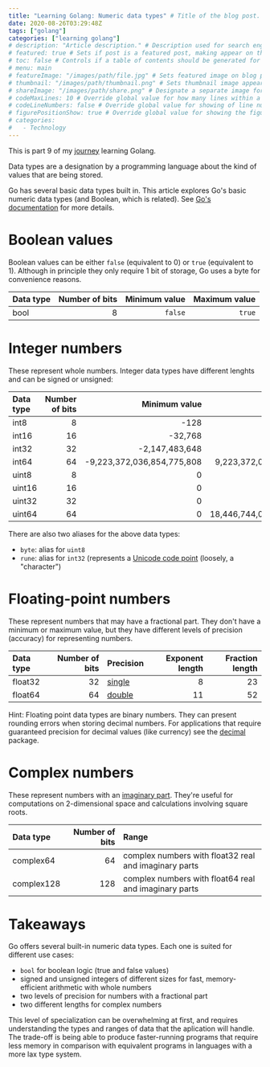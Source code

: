```yaml
---
title: "Learning Golang: Numeric data types" # Title of the blog post.
date: 2020-08-26T03:29:48Z
tags: ["golang"]
categories: ["learning golang"]
# description: "Article description." # Description used for search engine.
# featured: true # Sets if post is a featured post, making appear on the home page side bar.
# toc: false # Controls if a table of contents should be generated for first-level links automatically.
# menu: main
# featureImage: "/images/path/file.jpg" # Sets featured image on blog post.
# thumbnail: "/images/path/thumbnail.png" # Sets thumbnail image appearing inside card on homepage.
# shareImage: "/images/path/share.png" # Designate a separate image for social media sharing.
# codeMaxLines: 10 # Override global value for how many lines within a code block before auto-collapsing.
# codeLineNumbers: false # Override global value for showing of line numbers within code block.
# figurePositionShow: true # Override global value for showing the figure label.
# categories:
#   - Technology
---
```


This is part 9 of my [journey](/categories/learning-golang/) learning Golang.

Data types are a designation by a programming language about the kind of values that are being stored.

Go has several basic data types built in. This article explores Go's basic numeric data types (and Boolean, which is related). See [Go's documentation](https://golang.org/ref/spec#Boolean_types) for more details.

# Boolean values

Boolean values can be either `false` (equivalent to 0) or `true` (equivalent to 1). Although in principle they only require
1 bit of storage, Go uses a byte for convenience reasons.

| Data type | Number of bits | Minimum value | Maximum value  |
| :-------- | -------------: | ------------: | -------------: |
| bool      | 8              | `false`       | `true`         |

# Integer numbers

These represent whole numbers. Integer data types have different lenghts and can be signed or unsigned:

| Data type | Number of bits | Minimum value              | Maximum value              |
| :-------- | -------------: | -------------------------: | -------------------------: |
| int8      | 8              | -128                       | 127                        |
| int16     | 16             | -32,768                    | 32,767                     |
| int32     | 32             | -2,147,483,648             | 2,147,483,647              |
| int64     | 64             | -9,223,372,036,854,775,808 | 9,223,372,036,854,775,807  |
| uint8     | 8              | 0                          | 255                        |
| uint16    | 16             | 0                          | 65,535                     |
| uint32    | 32             | 0                          | 4,294,967,295              |
| uint64    | 64             | 0                          | 18,446,744,073,709,551,615 |

There are also two aliases for the above data types:

- `byte`: alias for `uint8`
- `rune`: alias for `int32` (represents a [Unicode code point](https://www.geeksforgeeks.org/rune-in-golang/) (loosely, a "character")

# Floating-point numbers

These represent numbers that may have a fractional part. They don't have a minimum or maximum value, but they have
different levels of precision (accuracy) for representing numbers.

| Data type | Number of bits | Precision | Exponent length | Fraction length |
| :-------- | -------------: | :-------- | --------------: | --------------: |
| float32   | 32             | [single](https://en.wikipedia.org/wiki/Single-precision_floating-point_format#IEEE_754_single-precision_binary_floating-point_format:_binary32) | 8 | 23 |
| float64   | 64             | [double](https://en.wikipedia.org/wiki/Double-precision_floating-point_format#IEEE_754_double-precision_binary_floating-point_format:_binary64) | 11 | 52 |

Hint: Floating point data types are binary numbers. They can present rounding errors when storing decimal numbers. For
applications that require guaranteed precision for decimal values (like currency) see the [decimal](https://godoc.org/github.com/shopspring/decimal) package.

# Complex numbers

These represent numbers with an [imaginary part](https://en.wikipedia.org/wiki/Complex_number). They're useful for
computations on 2-dimensional space and calculations involving square roots.

| Data type  | Number of bits | Range |
| :--------- | -------------: | :-------- |
| complex64  | 64             | complex numbers with float32 real and imaginary parts |
| complex128 | 128            | complex numbers with float64 real and imaginary parts |

# Takeaways

Go offers several built-in numeric data types. Each one is suited for different use cases:
- `bool` for boolean logic (true and false values)
- signed and unsigned integers of different sizes for fast, memory-efficient arithmetic with whole numbers
- two levels of precision for numbers with a fractional part
- two different lengths for complex numbers

This level of specialization can be overwhelming at first, and requires understanding the types and ranges of data that
the aplication will handle. The trade-off is being able to produce faster-running programs that require less memory in
comparison with equivalent programs in languages with a more lax type system.
